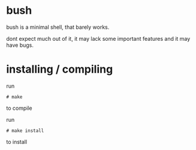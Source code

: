 # bush
bush is a minimal shell, that barely works.

dont expect much out of it, it may lack some important features and it may have bugs.

# installing / compiling
run 
```
# make
```
to compile

run 
```
# make install
```
to install


